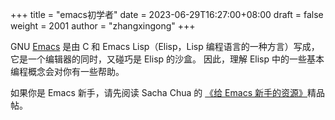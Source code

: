 +++
title = "emacs初学者"
date = 2023-06-29T16:27:00+08:00
draft = false
weight = 2001
author = "zhangxingong"
+++

GNU [Emacs](https://link.zhihu.com/?target=https%3A//www.gnu.org/software/emacs/) 是由 C 和 Emacs Lisp（Elisp，Lisp 编程语言的一种方言）写成，
它是一个编辑器的同时，又碰巧是 Elisp 的沙盒。
因此，理解 Elisp 中的一些基本编程概念会对你有一些帮助。

如果你是 Emacs 新手，请先阅读 Sacha Chua 的 [《给 Emacs 新手的资源》](https://sachachua.com/blog/2014/04/emacs-beginner-resources/)精品帖。
